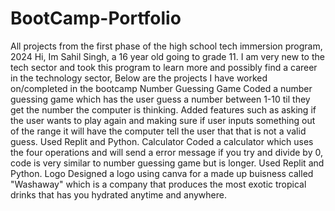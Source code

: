 # BootCamp-Portfolio
All projects from the first phase of the high school tech immersion program, 2024
Hi, Im Sahil Singh, a 16 year old going to grade 11. I am very new to the tech sector and took this program to learn more and possibly find a career in the technology sector, Below are the projects I have worked on/completed in the bootcamp
Number Guessing Game
Coded a number guessing game which has the user guess a number between 1-10 til they get the number the computer is thinking. Added features such as asking if the user wants to play again and making sure if user inputs something out of the range it will have the computer tell the user that that is not a valid guess. Used Replit and Python.
Calculator
Coded a calculator which uses the four operations and will send a error message if you try and divide by 0, code is very similar to number guessing game but is longer. Used Replit and Python.
Logo
Designed a logo using canva for a made up buisness called "Washaway" which is a company that produces the most exotic tropical drinks that has you hydrated anytime and anywhere.
